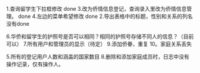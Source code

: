 1.查询留学生下拉框修改 done
3.改为侨情信息登记，查询录入里改为侨情信息管理。 done
4.左边的菜单希望修改 done
2.导出表格中的标题，性别和关系的列名没有done

6.华侨和留学生的护照号是否可以相同？相同的护照号存储不同人的信息？（目前可以）
7.所有用户和管理员的显示（待定）
9.添加侨眷，重复
10。家庭关系丢失

5.所有的登记用户人数和涵盖的国家数目
8.删除和添加家庭成员时，日志中没有操作记录，仅有操作人。
